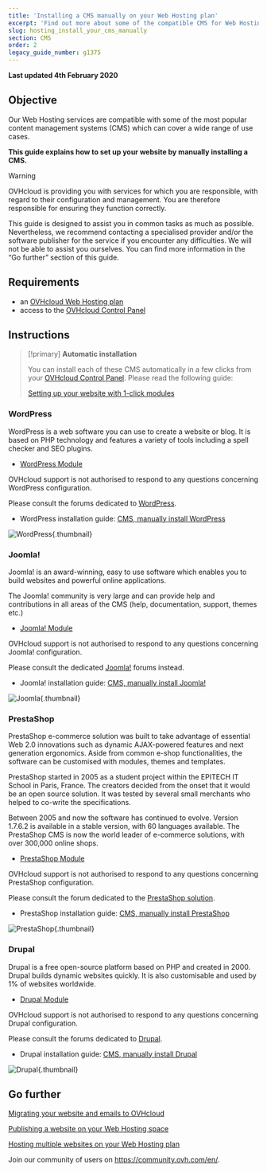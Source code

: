 ```yaml
---
title: 'Installing a CMS manually on your Web Hosting plan'
excerpt: 'Find out more about some of the compatible CMS for Web Hostings'
slug: hosting_install_your_cms_manually
section: CMS
order: 2
legacy_guide_number: g1375
---
```


**Last updated 4th February 2020**

## Objective

Our Web Hosting services are compatible with some of the most popular content management systems (CMS) which can cover a wide range of use cases.

**This guide explains how to set up your website by manually installing a CMS.**

> [!warning]
>OVHcloud is providing you with services for which you are responsible, with regard to their configuration and management. You are therefore responsible for ensuring they function correctly.
>
>This guide is designed to assist you in common tasks as much as possible. Nevertheless, we recommend contacting a specialised provider and/or the software publisher for the service if you encounter any difficulties. We will not be able to assist you ourselves. You can find more information in the “Go further” section of this guide.
>

## Requirements

- an [OVHcloud Web Hosting plan](https://www.ovhcloud.com/en-gb/web-hosting/)
- access to the [OVHcloud Control Panel](https://www.ovh.com/auth/?action=gotomanager&from=https://www.ovh.co.uk/&ovhSubsidiary=GB)

## Instructions


> [!primary]
>**Automatic installation**
>
>You can install each of these CMS automatically in a few clicks from your [OVHcloud Control Panel](https://www.ovh.com/auth/?action=gotomanager&from=https://www.ovh.co.uk/&ovhSubsidiary=GB). Please read the following guide:
>
>[Setting up your website with 1-click modules](../web_hosting_web_hosting_modules)
>



### WordPress
WordPress is a web software you can use to create a website or blog. It is based on PHP technology and features a variety of tools including a spell checker and SEO plugins.


- [WordPress Module](https://www.ovhcloud.com/en-gb/web-hosting/uc-wordpress-website/)

OVHcloud support is not authorised to respond to any questions concerning WordPress configuration.


Please consult the forums dedicated to [WordPress](https://wordpress.org/support/).


- WordPress installation guide: [CMS, manually install WordPress](../cms_manually_install_wordpress)



![WordPress](images/img_3379.jpg){.thumbnail}


### Joomla!
Joomla! is an award-winning, easy to use software which enables you to build websites and powerful online applications.

The Joomla! community is very large and can provide help and contributions in all areas of the CMS (help, documentation, support, themes etc.)


- [Joomla! Module](https://www.ovhcloud.com/en-gb/web-hosting/uc-joomla-website/)

OVHcloud support is not authorised to respond to any questions concerning Joomla! configuration.


Please consult the dedicated [Joomla!](http://forum.joomla.org/) forums instead. 

- Joomla! installation guide: [CMS, manually install Joomla!](../cms_manually_install_joomla)



![Joomla](images/img_3380.jpg){.thumbnail}


### PrestaShop
PrestaShop e-commerce solution was built to take advantage of essential Web 2.0 innovations such as dynamic AJAX-powered features and next generation ergonomics. Aside from common e-shop functionalities, the software can be customised with modules, themes and templates. 

PrestaShop started in 2005 as a student project within the EPITECH IT School in Paris, France. The creators decided from the onset that it would be an open source solution. It was tested by several small merchants who helped to co-write the specifications.

Between 2005 and now the software has continued to evolve. Version 1.7.6.2 is available in a stable version, with 60 languages available. The PrestaShop CMS is now the world leader of e-commerce solutions, with over 300,000 online shops.



- [PrestaShop Module](https://www.ovh.co.uk/solutions/prestashop/)

OVHcloud support is not authorised to respond to any questions concerning PrestaShop configuration.


Please consult the forum dedicated to the
[PrestaShop solution](https://www.prestashop.com/forums/).


- PrestaShop installation guide: [CMS, manually install PrestaShop](../cms_manually_install_prestashop)





![PrestaShop](images/img_3381.jpg){.thumbnail}


### Drupal
Drupal is a free open-source platform based on PHP and created in 2000. Drupal builds dynamic websites quickly. It is also customisable and used by 1% of websites worldwide. 

-  [Drupal Module](https://www.ovhcloud.com/en-gb/web-hosting/uc-drupal-website/)

OVHcloud support is not authorised to respond to any questions concerning Drupal configuration.

Please consult the forums dedicated to [Drupal](https://www.drupal.org).


-  Drupal installation guide: [CMS, manually install Drupal](../cms_manually_install_drupal)



![Drupal](images/img_3382.jpg){.thumbnail}




## Go further

[Migrating your website and emails to OVHcloud](../migrating-website-to-ovh/)

[Publishing a website on your Web Hosting space](../web_hosting_how_to_get_my_website_online/)

[Hosting multiple websites on your Web Hosting plan](../multisites-configuring-multiple-websites/)

Join our community of users on <https://community.ovh.com/en/>.
